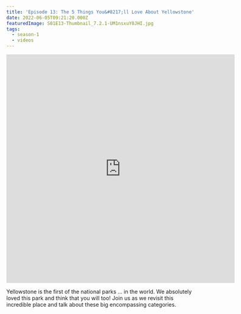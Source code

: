 ```yaml
---
title: 'Episode 13: The 5 Things You&#8217;ll Love About Yellowstone'
date: 2022-06-05T09:21:20.000Z
featuredImage: S01E13-Thumbnail_7.2.1-UM1nsxuY0JHI.jpg
tags:
  - season-1
  - videos
---
```

<iframe  allowfullscreen="true" title="Yellowstone - 5 Things You'll Love and More! | Full Time RV Travels | Episode 13" width="600" height="600" src="https://www.youtube.com/embed/eeRKyjnjTPU?feature=oembed&amp;color=red&amp;rel=1&amp;controls=1&amp;fs=1&amp;iv_load_policy=0&amp;autoplay=0&amp;modestbranding=0&amp;cc_load_policy=0&amp;playsinline=1" frameborder="0" allow="accelerometer; encrypted-media;accelerometer;autoplay;clipboard-write;gyroscope;picture-in-picture clipboard-write; encrypted-media; gyroscope; picture-in-picture; web-share" referrerpolicy="strict-origin-when-cross-origin"></iframe>

Yellowstone is the first of the national parks … in the world. We absolutely loved this park and think that you will too! Join us as we revisit this incredible place and talk about these big encompassing categories.